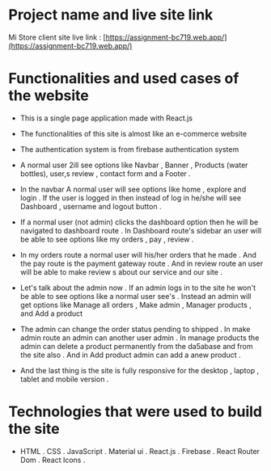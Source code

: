 # Project name and live site link
Mi Store client site live link
:
 [https://assignment-bc719.web.app/](https://assignment-bc719.web.app/)

# Functionalities and used cases of the website

- This is a single page application made with React.js

- The functionalities of this site is almost like an e-commerce website

- The authentication system is from firebase authentication system

- A normal user 2ill see options like Navbar , Banner , Products (water bottles), user,s review , contact form and a Footer .

- In the navbar A normal user will see options like home , explore and login . If the user is logged in then instead of log in he/she will see Dashboard , username and logout button .

- If a normal user (not admin) clicks the dashboard option then he will be navigated to dashboard route . In Dashboard route's sidebar an user will be able to see options like my orders , pay , review .

- In my orders route a normal user will his/her orders that he made . And the pay route is the payment gateway route . And in review route an user will be able to make review s about our service and our site .

- Let's talk about the admin now . If an admin logs in to the site he won't be able to see options like a normal user see's . Instead an admin will get options like Manage all orders , Make admin , Manager products , and Add a product

- The admin can change the order status pending to shipped . In make admin route an admin can another user admin . In manage products the admin can delete a product permanently from the da5abase and from the site also . And in Add product admin can add a anew product .

- And the last thing is the site is fully responsive for the desktop , laptop , tablet and mobile version .

# Technologies that were used to build the site

- HTML . CSS . JavaScript . Material ui . React.js . Firebase . React Router Dom . React Icons .

